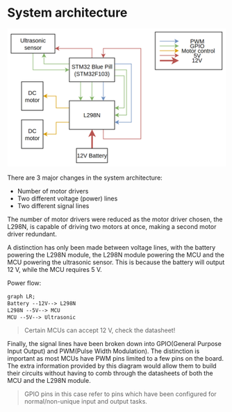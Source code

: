 # System architecture 
![detailed_bot_image](./img/detailed_bot.png)

There are 3 major changes in the system architecture: 
- Number of motor drivers 
- Two different voltage (power) lines 
- Two different signal lines 

The number of motor drivers were reduced as the motor driver chosen, the L298N, is capable of driving two motors at once, making a second motor driver redundant. 

A distinction has only been made between voltage lines, with the battery powering the L298N module, the L298N module powering the MCU and the MCU powering the ultrasonic sensor. This is because the battery will output 12 V, while the MCU requires 5 V.

Power flow:
```mermaid
graph LR;
Battery --12V--> L298N
L298N --5V--> MCU 
MCU --5V--> Ultrasonic
```

> Certain MCUs can accept 12 V, check the datasheet! 

Finally, the signal lines have been broken down into GPIO(General Purpose Input Output) and PWM(Pulse Width Modulation). The distinction is important as most MCUs have PWM pins limited to a few pins on the board. The extra information provided by this diagram would allow them to build their circuits without having to comb through the datasheets of both the MCU and the L298N module. 

> GPIO pins in this case refer to pins which have been configured for normal/non-unique input and output tasks. 
